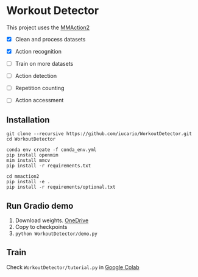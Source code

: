# Workout Detector

This project uses the [MMAction2](https://github.com/open-mmlab/mmaction2])

- [x] Clean and process datasets
- [x] Action recognition
- [ ] Train on more datasets
- [ ] Action detection
- [ ] Repetition counting
- [ ] Action accessment


## Installation


```
git clone --recursive https://github.com/iucario/WorkoutDetector.git
cd WorkoutDetector

conda env create -f conda_env.yml
pip install openmim
mim install mmcv
pip install -r requirements.txt

cd mmaction2
pip install -e .
pip install -r requirements/optional.txt
```

## Run Gradio demo

1. Download weights. [OneDrive](https://1drv.ms/u/s!AiohV3HRf-34ipwMjFz1tADQH5U-2w)
2. Copy to checkpoints
3. `python WorkoutDetector/demo.py`


## Train

Check `WorkoutDetector/tutorial.py` in [Google Colab](https://colab.research.google.com/github/iucario/WorkoutDetector/blob/main/WorkoutDetector/tutorial.ipynb)